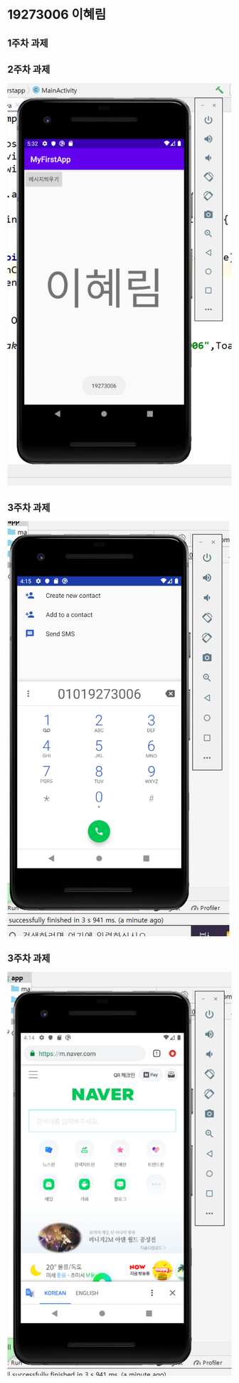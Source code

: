 # 19273006 이혜림

## 1주차 과제

## 2주차 과제
   <img width="" height="" src="./png/2주차 과제.png"></img>

## 3주차 과제
   <img width="" height="" src="./png/3주차 과제.png"></img>

## 3주차 과제
   <img width="" height="" src="./png/3주차 과제 두번째.png"></img>
